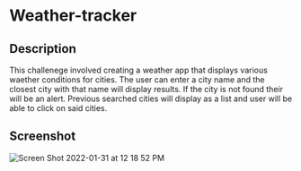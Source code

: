 # Weather-tracker

## Description
This challenege involved creating a weather app that displays various waether conditions for cities. The user can enter a city name and the closest city with that name will display results. If the city is not found their will be an alert. Previous searched cities will display as a list and user will be able to click on said cities. 

## Screenshot 
![Screen Shot 2022-01-31 at 12 18 52 PM](https://user-images.githubusercontent.com/95047881/151844354-5c836a2a-3230-40c5-88ab-c4c9f7b92249.png)

